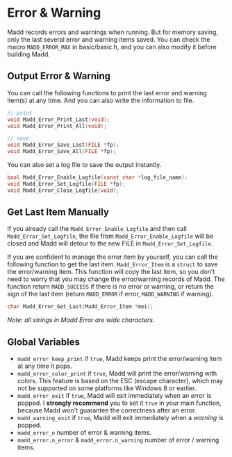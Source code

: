Error & Warning
===

Madd records errors and warnings when running. But for memory saving, only the last several error and warning items saved. You can check the macro `MADD_ERROR_MAX` in basic/basic.h, and you can also modify it before building Madd.

Output Error & Warning
---

You can call the following functions to print the last error and warning item(s) at any time. And you can also write the information to file.

```C
// print
void Madd_Error_Print_Last(void);
void Madd_Error_Print_All(void);

// save
void Madd_Error_Save_Last(FILE *fp);
void Madd_Error_Save_All(FILE *fp);
```

You can also set a log file to save the output instantly.

```C
bool Madd_Error_Enable_Logfile(const char *log_file_name);
void Madd_Error_Set_Logfile(FILE *fp);
void Madd_Error_Close_Logfile(void);
```

Get Last Item Manually
---

If you already call the `Madd_Error_Enable_Logfile` and then call `Madd_Error_Set_Logfile`, the file from `Madd_Error_Enable_Logfile` will be closed and Madd will detour to the new FILE in `Madd_Error_Set_Logfile`.

If you are confident to manage the error item by yourself, you can call the following function to get the last item. `Madd_Error_Item` is a `struct` to save the error/warning item. This function will copy the last item, so you don't need to worry that you may change the error/warning records of Madd. The function return `MADD_SUCCESS` if there is no error or warning, or return the sign of the last item (return `MADD_ERROR` if error, `MADD_WARNING` if warning).

```C
char Madd_Error_Get_Last(Madd_Error_Item *mei);
```

*Note: all strings in Madd Error are wide characters.*

Global Variables
---

* `madd_error_keep_print` if `true`, Madd keeps print the error/warning item at any time it pops.
* `madd_error_color_print` if `true`, Madd will print the error/warning with colors. This feature is based on the ESC (escape character), which may not be supported on some platforms like Windows 8 or earlier.
* `madd_error_exit` if `true`, Madd will exit immediately when an *error* is popped. I **strongly recommend** you to set it `true` in your main function, because Madd won't guarantee the correctness after an error.
* `madd_warning_exit` if `true`, Madd will exit immediately when a *warning* is popped.
* `madd_error_n` number of error & warning items.
* `madd_error.n_error` & `madd_error.n_warning` number of error / warning items.